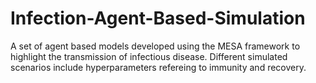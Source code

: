 

# Infection-Agent-Based-Simulation

A set of agent based models developed using the MESA framework to
highlight the transmission of infectious disease. Different simulated
scenarios include hyperparameters refereing to immunity and recovery.

